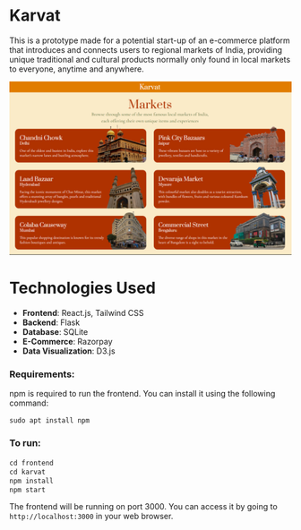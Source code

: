 # Karvat

This is a prototype made for a potential start-up of an e-commerce platform that introduces and connects users to regional markets of India, providing unique traditional and cultural products normally only found in local markets to everyone, anytime and anywhere.

![Karvat](images/showcase.png)

# Technologies Used

- **Frontend**: React.js, Tailwind CSS
- **Backend**: Flask
- **Database**: SQLite
- **E-Commerce**: Razorpay
- **Data Visualization**: D3.js

### Requirements:

npm is required to run the frontend. You can install it using the following command:

```
sudo apt install npm
```

### To run:

```
cd frontend
cd karvat
npm install
npm start
```

The frontend will be running on port 3000. You can access it by going to `http://localhost:3000` in your web browser.
